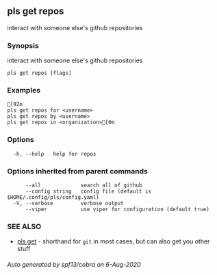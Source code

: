## pls get repos

interact with someone else's github repositories

### Synopsis

interact with someone else's github repositories

```
pls get repos [flags]
```

### Examples

```
[92m
pls get repos for <username>
pls get repos by <username>
pls get repos in <organization>[0m
```

### Options

```
  -h, --help   help for repos
```

### Options inherited from parent commands

```
      --all             search all of github
      --config string   config file (default is $HOME/.config/pls/config.yaml)
  -V, --verbose         verbose output
      --viper           use viper for configuration (default true)
```

### SEE ALSO

* [pls get](pls_get.md)	 - shorthand for `git` in most cases, but can also get you other stuff

###### Auto generated by spf13/cobra on 6-Aug-2020
